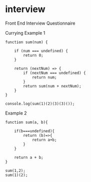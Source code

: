 # interview
Front End Interview Questionnaire 

Currying
Example 1
```
function sum(num) {

    if (num === undefined) {
        return 0;
    }

    return (nextNum) => {
        if (nextNum === undefined) {
            return num;
        }
        return sum(num + nextNum);
    }
}

console.log(sum(1)(2)(3)(3)());
```


Example 2
```
function sum(a, b){

    if(b===undefined){
        return (b)=>{
            return a+b;
        }
    }

    return a + b;
}

sum(1,2);
sum(1)(2);
```
